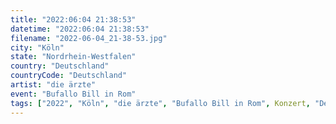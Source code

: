 ```yaml
---
title: "2022:06:04 21:38:53"
datetime: "2022:06:04 21:38:53"
filename: "2022-06-04_21-38-53.jpg"
city: "Köln"
state: "Nordrhein-Westfalen"
country: "Deutschland"
countryCode: "Deutschland"
artist: "die ärzte"
event: "Bufallo Bill in Rom"
tags: ["2022", "Köln", "die ärzte", "Bufallo Bill in Rom", Konzert, "Deutschland"]
---
```

